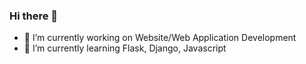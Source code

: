 ### Hi there 👋

<!--
**abhie4557/abhie4557** is a ✨ _special_ ✨ repository because its `README.md` (this file) appears on your GitHub profile.

Here are some ideas to get you started:
-->

- 🔭 I’m currently working on Website/Web Application Development
- 🌱 I’m currently learning Flask, Django, Javascript

